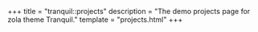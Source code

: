 +++
title = "tranquil::projects"
description = "The demo projects page for zola theme Tranquil."
template = "projects.html"
+++